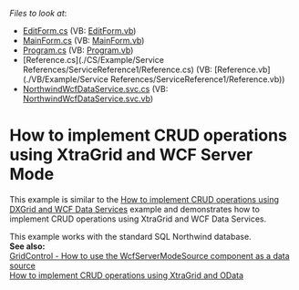 <!-- default file list -->
*Files to look at*:

* [EditForm.cs](./CS/Example/EditForm.cs) (VB: [EditForm.vb](./VB/Example/EditForm.vb))
* [MainForm.cs](./CS/Example/MainForm.cs) (VB: [MainForm.vb](./VB/Example/MainForm.vb))
* [Program.cs](./CS/Example/Program.cs) (VB: [Program.vb](./VB/Example/Program.vb))
* [Reference.cs](./CS/Example/Service References/ServiceReference1/Reference.cs) (VB: [Reference.vb](./VB/Example/Service References/ServiceReference1/Reference.vb))
* [NorthwindWcfDataService.svc.cs](./CS/NorthwindWcfService/NorthwindWcfDataService.svc.cs) (VB: [NorthwindWcfDataService.svc.vb](./VB/NorthwindWcfService/NorthwindWcfDataService.svc.vb))
<!-- default file list end -->
# How to implement CRUD operations using XtraGrid and WCF Server Mode


<p>This example is similar to the <a href="https://www.devexpress.com/Support/Center/p/E3866">How to implement CRUD operations using DXGrid and WCF Data Services</a> example and demonstrates how to implement CRUD operations using XtraGrid and WCF Data Services.</p>
<p>This example works with the standard SQL Northwind database.<br /><strong>See also:<br /></strong><a href="https://www.devexpress.com/Support/Center/p/K18557">GridControl - How to use the WcfServerModeSource component as a data source</a><br /><a href="https://www.devexpress.com/Support/Center/p/E4070">How to implement CRUD operations using XtraGrid and OData</a></p>

<br/>


